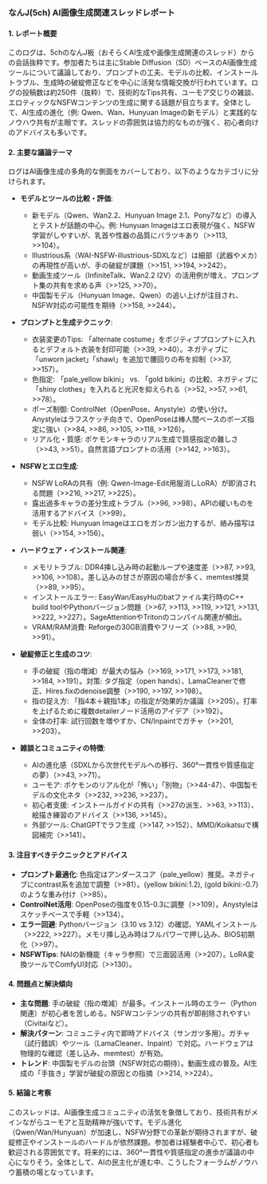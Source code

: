 ### なんJ(5ch) AI画像生成関連スレッドレポート

#### 1. レポート概要
このログは、5chのなんJ板（おそらくAI生成や画像生成関連のスレッド）からの会話抜粋です。参加者たちは主にStable Diffusion（SD）ベースのAI画像生成ツールについて議論しており、プロンプトの工夫、モデルの比較、インストールトラブル、生成時の破綻修正などを中心に活発な情報交換が行われています。ログの投稿数は約250件（抜粋）で、技術的なTips共有、ユーモア交じりの雑談、エロティックなNSFWコンテンツの生成に関する話題が目立ちます。全体として、AI生成の進化（例: Qwen、Wan、Hunyuan Imageの新モデル）と実践的なノウハウ共有が主眼です。スレッドの雰囲気は協力的なものが強く、初心者向けのアドバイスも多いです。

#### 2. 主要な議論テーマ
ログはAI画像生成の多角的な側面をカバーしており、以下のようなカテゴリに分けられます。

- **モデルとツールの比較・評価**:
  - 新モデル（Qwen、Wan2.2、Hunyuan Image 2.1、Pony7など）の導入とテストが話題の中心。例: Hunyuan Imageはエロ表現が強く、NSFW学習がしやすいが、乳首や性器の品質にバラツキあり（>>113, >>104）。
  - Illustrious系（WAI-NSFW-illustrious-SDXLなど）は細部（武器やメカ）の再現性が高いが、手の破綻が課題（>>151, >>194, >>242）。
  - 動画生成ツール（InfiniteTalk、Wan2.2 I2V）の活用例が増え、プロンプト集の共有を求める声（>>125, >>70）。
  - 中国製モデル（Hunyuan Image、Qwen）の追い上げが注目され、NSFW対応の可能性を期待（>>158, >>244）。

- **プロンプトと生成テクニック**:
  - 衣装変更のTips: 「alternate costume」をポジティブプロンプトに入れるとデフォルト衣装を封印可能（>>39, >>40）。ネガティブに「unworn jacket」「shawl」を追加で腰回りの布を抑制（>>37, >>157）。
  - 色指定: 「pale_yellow bikini」 vs. 「gold bikini」の比較、ネガティブに「shiny clothes」を入れると光沢を抑えられる（>>52, >>57, >>61, >>78）。
  - ポーズ制御: ControlNet（OpenPose、Anystyle）の使い分け。Anystyleはラフスケッチ向きで、OpenPoseは棒人間ベースのポーズ指定に強い（>>84, >>86, >>105, >>118, >>126）。
  - リアル化・質感: ポケモンキャラのリアル生成で質感指定の難しさ（>>43, >>51）。自然言語プロンプトの活用（>>142, >>163）。

- **NSFWとエロ生成**:
  - NSFW LoRAの共有（例: Qwen-Image-Edit用服消しLoRA）が即消される問題（>>216, >>217, >>225）。
  - 露出過多キャラの差分生成トラブル（>>96, >>98）。APIの緩いものを活用するアドバイス（>>99）。
  - モデル比較: Hunyuan Imageはエロをガンガン出力するが、絡み描写は弱い（>>154, >>156）。

- **ハードウェア・インストール関連**:
  - メモリトラブル: DDR4挿し込み時の起動ループや速度差（>>87, >>93, >>106, >>108）。差し込みの甘さが原因の場合が多く、memtest推奨（>>89, >>95）。
  - インストールエラー: EasyWan/EasyHuのbatファイル実行時のC++ build toolやPythonバージョン問題（>>67, >>113, >>119, >>121, >>131, >>222, >>227）。SageAttentionやTritonのコンパイル関連が頻出。
  - VRAM/RAM消費: Reforgeの30GB消費やフリーズ（>>88, >>90, >>91）。

- **破綻修正と生成のコツ**:
  - 手の破綻（指の増減）が最大の悩み（>>169, >>171, >>173, >>181, >>184, >>191）。対策: タグ指定（open hands）、LamaCleanerで修正、Hires.fixのdenoise調整（>>190, >>197, >>198）。
  - 指の捉え方: 「指4本＋親指1本」の指定が効果的か議論（>>205）。打率を上げるために複数detailerノード活用のアイデア（>>192）。
  - 全体の打率: 試行回数を増やすか、CN/Inpaintでガチャ（>>201, >>203）。

- **雑談とコミュニティの特徴**:
  - AIの進化感（SDXLから次世代モデルへの移行、360°一貫性や質感指定の夢）（>>43, >>71）。
  - ユーモア: ポケモンのリアル化が「怖い」「別物」（>>44-47）、中国製モデルの文化ネタ（>>232, >>236, >>237）。
  - 初心者支援: インストールガイドの共有（>>27の派生、>>63, >>113）、絵描き練習のアドバイス（>>136, >>145）。
  - 外部ツール: ChatGPTでラフ生成（>>147, >>152）、MMD/Koikatsuで構図補完（>>141）。

#### 3. 注目すべきテクニックとアドバイス
- **プロンプト最適化**: 色指定はアンダースコア（pale_yellow）推奨。ネガティブにcontrast系を追加で調整（>>81）。(yellow bikini:1.2), (gold bikini:-0.7) のような重み付け（>>85）。
- **ControlNet活用**: OpenPoseの強度を0.15-0.3に調整（>>109）。Anystyleはスケッチベースで手軽（>>134）。
- **エラー回避**: Pythonバージョン（3.10 vs 3.12）の確認、YAMLインストール（>>222, >>227）。メモリ挿し込み時はフルパワーで押し込み、BIOS初期化（>>97）。
- **NSFWTips**: NAIの新機能（キャラ参照）で三面図活用（>>207）。LoRA変換ツールでComfyUI対応（>>130）。

#### 4. 問題点と解決傾向
- **主な問題**: 手の破綻（指の増減）が最多。インストール時のエラー（Python関連）が初心者を苦しめる。NSFWコンテンツの共有が即削除されやすい（Civitaiなど）。
- **解決パターン**: コミュニティ内で即時アドバイス（サンガツ多用）。ガチャ（試行錯誤）やツール（LamaCleaner、Inpaint）で対応。ハードウェアは物理的な確認（差し込み、memtest）が有効。
- **トレンド**: 中国製モデルの台頭（NSFW対応の期待）。動画生成の普及。AI生成の「手抜き」学習が破綻の原因との指摘（>>214, >>224）。

#### 5. 結論と考察
このスレッドは、AI画像生成コミュニティの活気を象徴しており、技術共有がメインながらユーモアと互助精神が強いです。モデル進化（Qwen/Wan/Hunyuan）が加速し、NSFW分野での革新が期待されますが、破綻修正やインストールのハードルが依然課題。参加者は経験者中心で、初心者も歓迎される雰囲気です。将来的には、360°一貫性や質感指定の進歩が議論の中心になりそう。全体として、AIの民主化が進む中、こうしたフォーラムがノウハウ蓄積の場となっています。